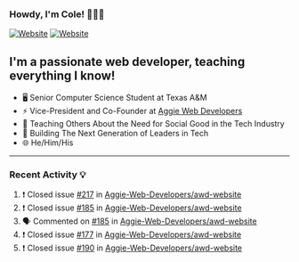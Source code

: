 ### Howdy, I'm Cole! 🤠🏳️‍🌈

[![Website](https://img.shields.io/website?label=aggiedevelopers.com&style=for-the-badge&url=https%3A%2F%2Faggiedevelopers.com)](https://aggiedevelopers.com)
[![Website](https://img.shields.io/website?label=coledc.com&style=for-the-badge&url=https%3A%2F%2Fcoledc.com)](https://coledc.com)

## I'm a passionate web developer, teaching everything I know!

- 🖥️ Senior Computer Science Student at Texas A&M
- ⚡ Vice-President and Co-Founder at [Aggie Web Developers](https://www.aggiedevelopers.com)
- 💙 Teaching Others About the Need for Social Good in the Tech Industry
- 🚀 Building The Next Generation of Leaders in Tech
- 🌐 He/Him/His

---

### Recent Activity 💡

<!--START_SECTION:activity-->

1. ❗️ Closed issue [#217](https://github.com/Aggie-Web-Developers/awd-website/issues/217) in [Aggie-Web-Developers/awd-website](https://github.com/Aggie-Web-Developers/awd-website)
2. ❗️ Closed issue [#185](https://github.com/Aggie-Web-Developers/awd-website/issues/185) in [Aggie-Web-Developers/awd-website](https://github.com/Aggie-Web-Developers/awd-website)
3. 🗣 Commented on [#185](https://github.com/Aggie-Web-Developers/awd-website/issues/185) in [Aggie-Web-Developers/awd-website](https://github.com/Aggie-Web-Developers/awd-website)
4. ❗️ Closed issue [#177](https://github.com/Aggie-Web-Developers/awd-website/issues/177) in [Aggie-Web-Developers/awd-website](https://github.com/Aggie-Web-Developers/awd-website)
5. ❗️ Closed issue [#190](https://github.com/Aggie-Web-Developers/awd-website/issues/190) in [Aggie-Web-Developers/awd-website](https://github.com/Aggie-Web-Developers/awd-website)
<!--END_SECTION:activity-->
